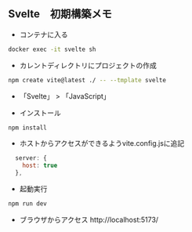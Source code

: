 
## Svelte　初期構築メモ

* コンテナに入る

```bash
docker exec -it svelte sh
```

* カレントディレクトリにプロジェクトの作成

```bash
npm create vite@latest ./ -- --tmplate svelte
```

* 「Svelte」 > 「JavaScript」

* インストール

```bash
npm install
```

* ホストからアクセスができるようvite.config.jsに追記

```js
  server: {
    host: true
  },
```

* 起動実行

```bash
npm run dev
```

* ブラウザからアクセス
http://localhost:5173/
